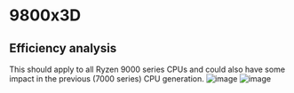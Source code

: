 # 9800x3D

## Efficiency analysis
This should apply to all Ryzen 9000 series CPUs and could also have some impact in the previous (7000 series) CPU generation.
![image](https://github.com/user-attachments/assets/15c0c42d-c15b-4462-800a-1a2f4718b1d2)
![image](https://github.com/user-attachments/assets/f2f984cb-c2ff-4e06-8467-a738b0a903cd)
